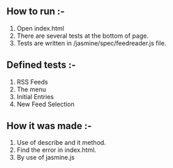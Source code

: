 ## How to run :-

1. Open index.html
2. There are several tests at the bottom of page.
3. Tests are written in /jasmine/spec/feedreader.js file.


## Defined tests :-

1. RSS Feeds
2. The menu
3. Initial Entries
4. New Feed Selection


## How it was made :-

1. Use of describe and it method.
2. Find the error in index.html.
3. By use of jasmine.js
